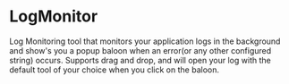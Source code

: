 # LogMonitor
Log Monitoring tool that monitors your application logs in the background and show's you a popup baloon when an error(or any other configured string) occurs. 
Supports drag and drop, and will open your log with the default tool of your choice when you click on the baloon.
